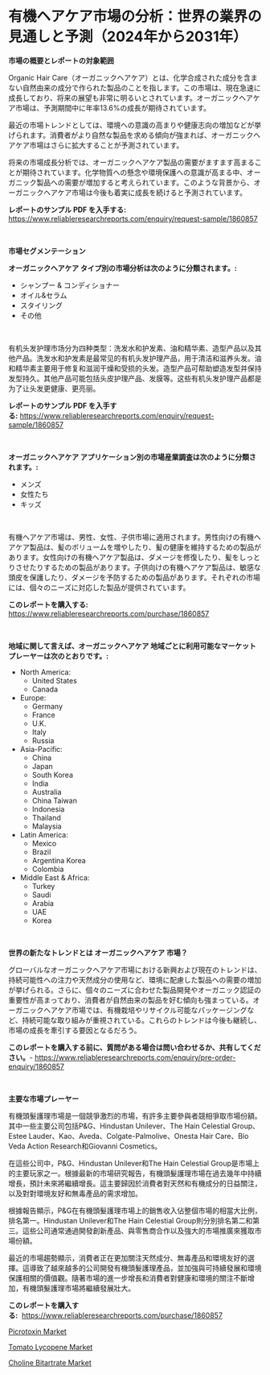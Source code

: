 <p><h1>有機ヘアケア市場の分析：世界の業界の見通しと予測（2024年から2031年）</h1></p><p><strong>市場の概要とレポートの対象範囲</strong></p>
<p><p>Organic Hair Care（オーガニックヘアケア）とは、化学合成された成分を含まない自然由来の成分で作られた製品のことを指します。この市場は、現在急速に成長しており、将来の展望も非常に明るいとされています。オーガニックヘアケア市場は、予測期間中に年率13.6%の成長が期待されています。</p><p>最近の市場トレンドとしては、環境への意識の高まりや健康志向の増加などが挙げられます。消費者がより自然な製品を求める傾向が強まれば、オーガニックヘアケア市場はさらに拡大することが予測されています。</p><p>将来の市場成長分析では、オーガニックヘアケア製品の需要がますます高まることが期待されています。化学物質への懸念や環境保護への意識が高まる中、オーガニック製品への需要が増加すると考えられています。このような背景から、オーガニックヘアケア市場は今後も着実に成長を続けると予測されています。</p></p>
<p><strong>レポートのサンプル PDF を入手する:</strong> <a href="https://www.reliableresearchreports.com/enquiry/request-sample/1860857">https://www.reliableresearchreports.com/enquiry/request-sample/1860857</a></p>
<p>&nbsp;</p>
<p><strong>市場セグメンテーション</strong></p>
<p><strong>オーガニックヘアケア タイプ別の市場分析は次のように分類されます。:</strong></p>
<p><ul><li>シャンプー & コンディショナー</li><li>オイル&セラム</li><li>スタイリング</li><li>その他</li></ul></p>
<p>&nbsp;</p>
<p><p>有机头发护理市场分为四种类型：洗发水和护发素、油和精华素、造型产品以及其他产品。洗发水和护发素是最常见的有机头发护理产品，用于清洁和滋养头发。油和精华素主要用于修复和滋润干燥和受损的头发。造型产品可帮助塑造发型并保持发型持久。其他产品可能包括头皮护理产品、发膜等。这些有机头发护理产品都是为了让头发更健康、更亮丽。</p></p>
<p><strong>レポートのサンプル PDF を入手する:</strong>&nbsp;<a href="https://www.reliableresearchreports.com/enquiry/request-sample/1860857">https://www.reliableresearchreports.com/enquiry/request-sample/1860857</a></p>
<p>&nbsp;</p>
<p><strong> オーガニックヘアケア アプリケーション別の市場産業調査は次のように分類されます。:</strong></p>
<p><ul><li>メンズ</li><li>女性たち</li><li>キッズ</li></ul></p>
<p>&nbsp;</p>
<p><p>有機ヘアケア市場は、男性、女性、子供市場に適用されます。男性向けの有機ヘアケア製品は、髪のボリュームを増やしたり、髪の健康を維持するための製品があります。女性向けの有機ヘアケア製品は、ダメージを修復したり、髪をしっとりさせたりするための製品があります。子供向けの有機ヘアケア製品は、敏感な頭皮を保護したり、ダメージを予防するための製品があります。それぞれの市場には、個々のニーズに対応した製品が提供されています。</p></p>
<p><strong>このレポートを購入する:</strong>&nbsp; <a href="https://www.reliableresearchreports.com/purchase/1860857">https://www.reliableresearchreports.com/purchase/1860857</a></p>
<p>&nbsp;</p>
<p><strong>地域に関して言えば、オーガニックヘアケア 地域ごとに利用可能なマーケットプレーヤーは次のとおりです。:</strong></p>
<p><ul>
    <li>
        North America:
        <ul>
            <li>United States</li>
            <li>Canada</li>
        </ul>
    </li>
    <li>
        Europe:
        <ul>
            <li>Germany</li>
            <li>France</li>
            <li>U.K.</li>
            <li>Italy</li>
            <li>Russia</li>
        </ul>
    </li>
    <li>
        Asia-Pacific:
        <ul>
            <li>China</li>
            <li>Japan</li>
            <li>South Korea</li>
            <li>India</li>
            <li>Australia</li>
            <li>China Taiwan</li>
            <li>Indonesia</li>
            <li>Thailand</li>
            <li>Malaysia</li>
        </ul>
    </li>
    <li>
        Latin America:
        <ul>
            <li>Mexico</li>
            <li>Brazil</li>
            <li>Argentina Korea</li>
            <li>Colombia</li>
        </ul>
    </li>
    <li>
        Middle East & Africa:
        <ul>
            <li>Turkey</li>
            <li>Saudi</li>
            <li>Arabia</li>
            <li>UAE</li>
            <li>Korea</li>
        </ul>
    </li>
    </ul></p>
<p>&nbsp;</p>
<p><strong>世界の新たなトレンドとは オーガニックヘアケア 市場？</strong></p>
<p><p>グローバルなオーガニックヘアケア市場における新興および現在のトレンドは、持続可能性への注力や天然成分の使用など、環境に配慮した製品への需要の増加が挙げられる。さらに、個々のニーズに合わせた製品開発やオーガニック認証の重要性が高まっており、消費者が自然由来の製品を好む傾向も強まっている。オーガニックヘアケア市場では、有機栽培やリサイクル可能なパッケージングなど、持続可能な取り組みが重視されている。これらのトレンドは今後も継続し、市場の成長を牽引する要因となるだろう。</p></p>
<p><strong>このレポートを購入する前に、質問がある場合は問い合わせるか、共有してください。</strong>- <a href="https://www.reliableresearchreports.com/enquiry/pre-order-enquiry/1860857">https://www.reliableresearchreports.com/enquiry/pre-order-enquiry/1860857</a></p>
<p>&nbsp;</p>
<p><strong>主要な市場プレーヤー</strong></p>
<p><p>有機頭髮護理市場是一個競爭激烈的市場，有許多主要參與者競相爭取市場份額。其中一些主要公司包括P&G、Hindustan Unilever、The Hain Celestial Group、Estee Lauder、Kao、Aveda、Colgate-Palmolive、Onesta Hair Care、Bio Veda Action Research和Giovanni Cosmetics。</p><p>在這些公司中，P&G、Hindustan Unilever和The Hain Celestial Group是市場上的主要玩家之一。根據最新的市場研究報告，有機頭髮護理市場在過去幾年中持續增長，預計未來將繼續增長。這主要歸因於消費者對天然和有機成分的日益關注，以及對對環境友好和無毒產品的需求增加。</p><p>根據報告顯示，P&G在有機頭髮護理市場上的銷售收入佔整個市場的相當大比例，排名第一。Hindustan Unilever和The Hain Celestial Group則分別排名第二和第三。這些公司通常通過開發創新產品、與零售商合作以及強大的市場推廣來獲取市場份額。</p><p>最近的市場趨勢顯示，消費者正在更加關注天然成分、無毒產品和環境友好的選擇。這導致了越來越多的公司開發有機頭髮護理產品，並加強與可持續發展和環境保護相關的價值觀。隨著市場的進一步增長和消費者對健康和環境的關注不斷增加，有機頭髮護理市場將繼續發展壯大。</p></p>
<p><strong>このレポートを購入する:</strong>&nbsp;&nbsp;<a href="https://www.reliableresearchreports.com/purchase/1860857">https://www.reliableresearchreports.com/purchase/1860857</a></p>
<p><p><a href="https://github.com/juancolorado15/Market-Research-Report-List-1/blob/main/picrotoxin-market.md">Picrotoxin Market</a></p><p><a href="https://github.com/dx0328/Market-Research-Report-List-1/blob/main/tomato-lycopene-market.md">Tomato Lycopene Market</a></p><p><a href="https://github.com/Glendatilghmankmgz0rbhwpy/Market-Research-Report-List-1/blob/main/choline-bitartrate-market.md">Choline Bitartrate Market</a></p></p>